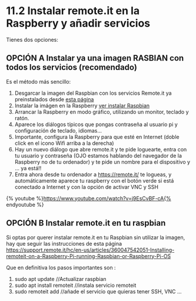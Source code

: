 # 11.2 Instalar remote.it en la Raspberry y añadir servicios

Tienes dos opciones:

## OPCIÓN A Instalar ya una imagen RASBIAN con todos los servicios (recomendado)

Es el método más sencillo:

1. Desgarcar la imagen del Raspbian con los servicios Remote.it ya preinstalados desde [esta página](https://remote.it/downloads/#raspberrypi)
1. Instalar la imágen en la Raspberry [ver instalar Raspbian](https://catedu.github.io/raspberry-muy-basico/3-raspbian.html)
1. Arrancar la Raspberry en modo gráfico, utilizando un monitor, teclado y ratón.
1. Aparece los diálogos típicos que pongas contraseña al usuario pi y configuración de teclado, idiomas...
1. Importante, configura la Raspberry para que esté en Internet (doble click en el icono Wifi arriba a la derecha)
1. Hay un nuevo diálogo que abre remote.it y te pide loguearte, entra con tu usuario y contraseña (OJO estamos hablando del navegador de la Raspberry no de tu ordenador) y te pide un nombre para el dispositivo y ... ya está!!
1. Entra ahora desde tu ordenador a https://remote.it/ te logueas, y automáticamente aparece tu raspberry con el botón verde si está conectado a Internet y con la opción de activar VNC y SSH

{% youtube %}https://www.youtube.com/watch?v=j9EsCvBF-cA{% endyoutube %}

## OPCIÓN B Instalar remote.it en tu raspbian

Si optas por querer instalar remote.it en tu Raspbian sin utilizar la imagen, hay que seguir las instrucciones de esta página https://support.remote.it/hc/en-us/articles/360047542051-Installing-remoteit-on-a-Raspberry-Pi-running-Raspbian-or-Raspberry-Pi-OS

Que en definitiva los pasos importantes son :

1. sudo apt update //Actualizar raspbian
1. sudo apt install remoteit //instala servicio remoteit
1. sudo remoteit add //añade el servicio que quieras tener SSH, VNC ...
